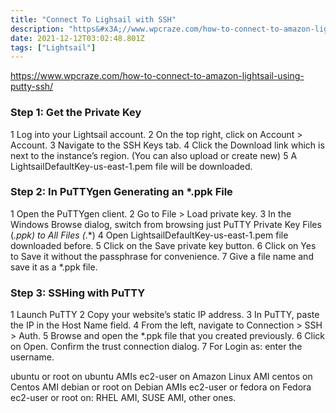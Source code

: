 ```yaml
---
title: "Connect To Lighsail with SSH"
description: "https&#x3A;//www.wpcraze.com/how-to-connect-to-amazon-lightsail-using-putty-ssh/1 Log into your Lightsail account.2 On the top right, click on Account"
date: 2021-12-12T03:02:48.801Z
tags: ["Lightsail"]
---
```

https://www.wpcraze.com/how-to-connect-to-amazon-lightsail-using-putty-ssh/

### Step 1: Get the Private Key
1 Log into your Lightsail account.
2 On the top right, click on Account > Account.
3 Navigate to the SSH Keys tab.
4 Click the Download link which is next to the instance’s region.
(You can also upload or create new)
5 A LightsailDefaultKey-us-east-1.pem file will be downloaded.

### Step 2: In PuTTYgen Generating an *.ppk File
1 Open the PuTTYgen client.
2 Go to File > Load private key.
3 In the Windows Browse dialog, switch from browsing just PuTTY Private Key Files (*.ppk) to All Files (*.*)
4 Open LightsailDefaultKey-us-east-1.pem file downloaded before.
5 Click on the Save private key button.
6 Click on Yes to Save it without the passphrase for convenience.
7 Give a file name and save it as a *.ppk file.

### Step 3: SSHing with PuTTY
1 Launch PuTTY
2 Copy your website’s static IP address.
3 In PuTTY, paste the IP in the Host Name field.
4 From the left, navigate to Connection > SSH > Auth.
5 Browse and open the *.ppk file that you created previously.
6 Click on Open.
Confirm the trust connection dialog.
7 For Login as: enter the username.


ubuntu or root on ubuntu AMIs
ec2-user on Amazon Linux AMI
centos on Centos AMI
debian or root on Debian AMIs
ec2-user or fedora on Fedora
ec2-user or root on: RHEL AMI, SUSE AMI, other ones.